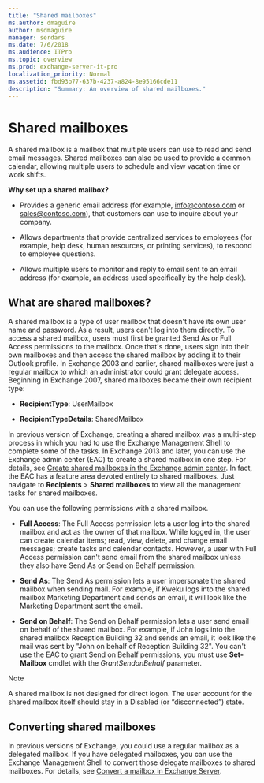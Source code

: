 ```yaml
---
title: "Shared mailboxes"
ms.author: dmaguire
author: msdmaguire
manager: serdars
ms.date: 7/6/2018
ms.audience: ITPro
ms.topic: overview
ms.prod: exchange-server-it-pro
localization_priority: Normal
ms.assetid: fbd93b77-637b-4237-a824-8e95166cde11
description: "Summary: An overview of shared mailboxes."
---
```


# Shared mailboxes

A shared mailbox is a mailbox that multiple users can use to read and send email messages. Shared mailboxes can also be used to provide a common calendar, allowing multiple users to schedule and view vacation time or work shifts.
  
 **Why set up a shared mailbox?**
  
- Provides a generic email address (for example, info@contoso.com or sales@contoso.com), that customers can use to inquire about your company.
    
- Allows departments that provide centralized services to employees (for example, help desk, human resources, or printing services), to respond to employee questions.
    
- Allows multiple users to monitor and reply to email sent to an email address (for example, an address used specifically by the help desk).
    
## What are shared mailboxes?

A shared mailbox is a type of user mailbox that doesn't have its own user name and password. As a result, users can't log into them directly. To access a shared mailbox, users must first be granted Send As or Full Access permissions to the mailbox. Once that's done, users sign into their own mailboxes and then access the shared mailbox by adding it to their Outlook profile. In Exchange 2003 and earlier, shared mailboxes were just a regular mailbox to which an administrator could grant delegate access. Beginning in Exchange 2007, shared mailboxes became their own recipient type:
  
- **RecipientType**: UserMailbox
    
- **RecipientTypeDetails**: SharedMailbox
    
In previous version of Exchange, creating a shared mailbox was a multi-step process in which you had to use the Exchange Management Shell to complete some of the tasks. In Exchange 2013 and later, you can use the Exchange admin center (EAC) to create a shared mailbox in one step. For details, see [Create shared mailboxes in the Exchange admin center](create-shared-mailboxes.md). In fact, the EAC has a feature area devoted entirely to shared mailboxes. Just navigate to **Recipients** \> **Shared mailboxes** to view all the management tasks for shared mailboxes.
  
You can use the following permissions with a shared mailbox.
  
- **Full Access**: The Full Access permission lets a user log into the shared mailbox and act as the owner of that mailbox. While logged in, the user can create calendar items; read, view, delete, and change email messages; create tasks and calendar contacts. However, a user with Full Access permission can't send email from the shared mailbox unless they also have Send As or Send on Behalf permission.
    
- **Send As**: The Send As permission lets a user impersonate the shared mailbox when sending mail. For example, if Kweku logs into the shared mailbox Marketing Department and sends an email, it will look like the Marketing Department sent the email.
    
- **Send on Behalf**: The Send on Behalf permission lets a user send email on behalf of the shared mailbox. For example, if John logs into the shared mailbox Reception Building 32 and sends an email, it look like the mail was sent by "John on behalf of Reception Building 32". You can't use the EAC to grant Send on Behalf permissions, you must use **Set-Mailbox** cmdlet with the _GrantSendonBehalf_ parameter.

> [!NOTE]
> A shared mailbox is not designed for direct logon. The user account for the shared mailbox itself should stay in a Disabled (or “disconnected”) state.
    
## Converting shared mailboxes

In previous versions of Exchange, you could use a regular mailbox as a delegated mailbox. If you have delegated mailboxes, you can use the Exchange Management Shell to convert those delegate mailboxes to shared mailboxes. For details, see [Convert a mailbox in Exchange Server](../../recipients/user-mailboxes/convert-mailboxes.md).
  

